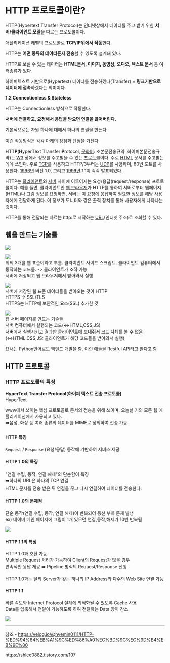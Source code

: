 # HTTP 프로토콜이란?

HTTP(Hypertext Transfer Protocol)는 인터넷상에서 데이터를 주고 받기 위한 **서버/클라이언트 모델**을 따르는 프로토콜이다.

애플리케이션 레벨의 프로토콜로 **TCP/IP위에서 작동**한다.

HTTP는 **어떤 종류의 데이터든지 전송**할 수 있도록 설계돼 있다. 

HTTP로 보낼 수 있는 데이터는 **HTML문서, 이미지, 동영상, 오디오, 텍스트 문서** 등 여러종류가 있다.

하이퍼텍스트 기반으로(Hypertext) 데이터를 전송하겠다(Transfer) = **링크기반으로 데이터에 접속**하겠다는 의미이다.


**1.2 Connectionless & Stateless**

HTTP는 Connectionless 방식으로 작동한다. 

**서버에 연결하고, 요청해서 응답을 받으면 연결을 끊어버린다.** 

기본적으로는 자원 하나에 대해서 하나의 연결을 만든다. 

이런 작동방식은 각각 아래의 장점과 단점을 가진다





**HTTP**(**H**yper**T**ext **T**ransfer **P**rotocol, [문화어](https://ko.wikipedia.org/wiki/%EB%AC%B8%ED%99%94%EC%96%B4 "문화어"): 초본문전송규약, 하이퍼본문전송규약)는 [W3](https://ko.wikipedia.org/wiki/WWW "WWW") 상에서 정보를 주고받을 수 있는 [프로토콜](https://ko.wikipedia.org/wiki/%ED%86%B5%EC%8B%A0_%ED%94%84%EB%A1%9C%ED%86%A0%EC%BD%9C "통신 프로토콜")이다. 주로 [HTML](https://ko.wikipedia.org/wiki/HTML "HTML") 문서를 주고받는 데에 쓰인다. 주로 [TCP](https://ko.wikipedia.org/wiki/%EC%A0%84%EC%86%A1_%EC%A0%9C%EC%96%B4_%ED%94%84%EB%A1%9C%ED%86%A0%EC%BD%9C "전송 제어 프로토콜")를 사용하고 HTTP/3부터는 [UDP](https://ko.wikipedia.org/wiki/%EC%82%AC%EC%9A%A9%EC%9E%90_%EB%8D%B0%EC%9D%B4%ED%84%B0%EA%B7%B8%EB%9E%A8_%ED%94%84%EB%A1%9C%ED%86%A0%EC%BD%9C "사용자 데이터그램 프로토콜")를 사용하며, 80번 포트를 사용한다. [1996년](https://ko.wikipedia.org/wiki/1996%EB%85%84 "1996년") 버전 1.0, 그리고 [1999년](https://ko.wikipedia.org/wiki/1999%EB%85%84 "1999년") 1.1이 각각 발표되었다.

HTTP는 [클라이언트](https://ko.wikipedia.org/wiki/%ED%81%B4%EB%9D%BC%EC%9D%B4%EC%96%B8%ED%8A%B8 "클라이언트")와 [서버](https://ko.wikipedia.org/wiki/%EC%84%9C%EB%B2%84 "서버") 사이에 이루어지는 요청/응답(request/response) 프로토콜이다. 예를 들면, 클라이언트인 [웹 브라우저](https://ko.wikipedia.org/wiki/%EC%9B%B9_%EB%B8%8C%EB%9D%BC%EC%9A%B0%EC%A0%80 "웹 브라우저")가 HTTP를 통하여 서버로부터 웹페이지(HTML)나 그림 정보를 요청하면, 서버는 이 요청에 응답하여 필요한 정보를 해당 사용자에게 전달하게 된다. 이 정보가 모니터와 같은 출력 장치를 통해 사용자에게 나타나는 것이다.

HTTP를 통해 전달되는 자료는 http:로 시작하는 [URL](https://ko.wikipedia.org/wiki/URL "URL")(인터넷 주소)로 조회할 수 있다.


## 웹을 만드는 기술들

![](https://velog.velcdn.com/images/hyemin0111/post/40f49153-76fc-4c6c-9ef5-c1ab5c9b3347/image.png)

![](https://velog.velcdn.com/images/hyemin0111/post/ebe3f8ae-010d-4099-9228-f8db483b7a04/image.png)  
위의 3개를 웹 표준이라고 부름. 클라이언트 사이드 스크립트. 클라이언트 컴퓨터에서 동작하는 코드들. -> 클라이언트가 조작 가능  
서버에 저장되고 웹 브라우저에서 받아와서 실행

![](https://velog.velcdn.com/images/hyemin0111/post/79298b33-1872-47e8-baed-17538de029be/image.png)  
서버에 저장된 웹 표준 데이터들을 받아오는 것이 HTTP  
HTTPS -> SSL/TLS  
HTTPS는 HTTP에 보안적인 요소(SSL) 추가한 것

![](https://velog.velcdn.com/images/hyemin0111/post/97d3c267-ce65-466e-a9c8-8772c43e17b1/image.png)  
웹 서버 페이지를 만드는 기술들  
서버 컴퓨터에서 실행되는 코드(↔️HTML,CSS,JS)  
서버에서 실행시키고 결과만 클라이언트에 보내줘서 코드 자체를 볼 수 없음(↔️HTML,CSS,JS: 클라이언트가 해당 코드들을 받아와서 실행)

요새는 Python언어로도 백엔드 개발을 함. 이런 애들을 Restful API라고 한다고 함

## HTTP 프로토콜

### HTTP 프로토콜의 특징

**HyperText Transfer Protocol(하이퍼 텍스트 전송 프로토콜)**  
HyperText

www에서 쓰이는 핵심 프로토콜로 문서의 전송을 위해 쓰이며, 오늘날 거의 모든 웹 애플리케이션에서 사용되고 있다.  
➡️음성, 화상 등 여러 종류의 데이터를 MIME로 정의하여 전송 가능

#### HTTP 특징

`Request` / `Response` (요청/응답) 동작에 기반하여 서비스 제공

#### HTTP 1.0의 특징

"연결 수립, 동작, 연결 해제"의 단순함이 특징  
➡️하나의 URL은 하나의 TCP 연결  
HTML 문서를 전송 받은 뒤 연결을 끊고 다시 연결하여 데이터를 전송한다.

#### HTTP 1.0의 문제점

단순 동작(연결 수립, 동작, 연결 해제)이 반복되어 통신 부하 문제 발생  
ex) 네이버 메인 페이지에 그림이 1개 있으면 연결,동작,해제가 10번 반복됨

![](https://velog.velcdn.com/images/hyemin0111/post/d1f80e43-b93b-4445-9471-e775233a150b/image.png)

#### HTTP 1.1의 특징

HTTP 1.0과 호환 가능  
Multiple Request 처리가 가능하여 Client의 Request가 많을 경우  
연속적인 응답 제공 ➡️ Pipeline 방식의 Request/Response 진행

HTTP 1.0과는 달리 Server가 갖는 하나의 IP Address와 다수의 Web Site 연결 가능

#### HTTP 1.1

빠른 속도와 Internet Protocol 설계에 최적화될 수 있도록 Cache 사용  
Data를 압축해서 전달이 가능하도록 하여 전달하는 Data 양이 감소

![](https://velog.velcdn.com/images/hyemin0111/post/23c07a84-4188-4970-84e4-31484d2921cb/image.png)




---
참조 - https://velog.io/@hyemin0111/HTTP-%ED%94%84%EB%A1%9C%ED%86%A0%EC%BD%9C%EC%9D%B4%EB%9E%80

https://shlee0882.tistory.com/107

